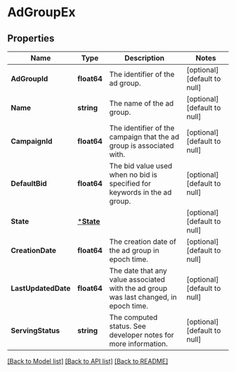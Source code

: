 # AdGroupEx

## Properties
Name | Type | Description | Notes
------------ | ------------- | ------------- | -------------
**AdGroupId** | **float64** | The identifier of the ad group. | [optional] [default to null]
**Name** | **string** | The name of the ad group. | [optional] [default to null]
**CampaignId** | **float64** | The identifier of the campaign that the ad group is associated with. | [optional] [default to null]
**DefaultBid** | **float64** | The bid value used when no bid is specified for keywords in the ad group. | [optional] [default to null]
**State** | [***State**](State.md) |  | [optional] [default to null]
**CreationDate** | **float64** | The creation date of the ad group in epoch time. | [optional] [default to null]
**LastUpdatedDate** | **float64** | The date that any value associated with the ad group was last changed, in epoch time. | [optional] [default to null]
**ServingStatus** | **string** | The computed status. See developer notes for more information. | [optional] [default to null]

[[Back to Model list]](../README.md#documentation-for-models) [[Back to API list]](../README.md#documentation-for-api-endpoints) [[Back to README]](../README.md)

